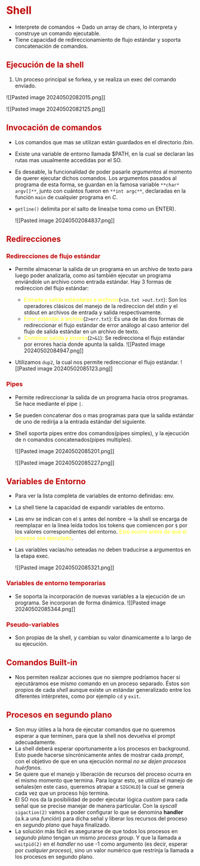 # <span style="color:#c00000">Shell</span> 
- Interprete de comandos -> Dado un array de chars, lo interpreta y construye un comando ejecutable.
- Tiene capacidad de redireccionamiento de flujo estándar y soporta concatenación de comandos.

## <span style="color:#c00000">Ejecución de la shell</span>
1. Un proceso principal se forkea, y se realiza un exec del comando enviado.

![[Pasted image 20240502082015.png]]





![[Pasted image 20240502082125.png]]


## <span style="color:#c00000">Invocación de comandos</span> 
- Los comandos que mas se utilizan están guardados en el directorio /bin. 
- Existe una variable de entorno llamada $PATH, en la cual se declaran las rutas mas usualmente accedidas por el SO.
- Es deseable, la funcionalidad de poder pasarle _argumentos_ al momento de querer ejecutar dichos comandos. Los argumentos pasados al programa de esta forma, se guardan en la famosa variable `**char* argv[]**`, junto con cuántos fueron en `**int argc**`, declaradas en la función `main` de cualquier programa en _C_.
- `getline()` delimita por el salto de linea(se toma como un ENTER).

	![[Pasted image 20240502084837.png]]

## <span style="color:#c00000">Redirecciones</span> 

### <span style="color:#c00000">Redirecciones de flujo estándar</span>
- Permite almacenar la salida de un programa en un archivo de texto para luego poder analizarla, como así también ejecutar un programa enviándole un archivo como entrada estándar. Hay 3 formas de redireccion del flujo estándar:
	- <span style="color:#ffff00">Entrada y salida estándares a archivos</span>(`<in.txt >out.txt`): Son los operadores clásicos del manejo de la redireccion del stdin y el stdout en archivos de entrada y salida respectivamente.  
	- <span style="color:#ffff00">Error estándar a archivo</span>(`2>err.txt`): Es una de las dos formas de redireccionar el flujo estándar de error análogo al caso anterior del flujo de salida estándar en un archivo de texto.
	- <span style="color:#ffff00">Combinar salida y errores</span>(`2>&1`): Se redirecciona el flujo estándar por errores hacia donde apunta la salida.
	![[Pasted image 20240502084947.png]]

- Utilizamos `dup2`, la cual nos permite redireccionar el flujo estándar.
	![[Pasted image 20240502085123.png]]
### <span style="color:#c00000">Pipes</span>
- Permite redireccionar la salida de un programa hacia otros programas. Se hace mediante el pipe `|`.
- Se pueden concatenar dos o mas programas para que la salida estándar de uno de redirija a la entrada estándar del siguiente.
- Shell soporta pipes entre dos comandos(pipes simples), y la ejecución de n comandos concatenados(pipes multiples).

	![[Pasted image 20240502085201.png]]

	![[Pasted image 20240502085227.png]]

## <span style="color:#c00000">Variables de Entorno</span> 
- Para ver la lista completa de variables de entorno definidas: env.
- La shell tiene la capacidad de expandir variables de entorno.
- Las env se indican con el `$` antes del nombre -> la shell se encarga de reemplazar en la linea leída todos los tokens que comiencen por `$` por los valores correspondientes del entorno. <span style="color:#ffff00">Esto ocurre antes de que el proceso sea ejecutado</span>.
- Las variables vacías/no seteadas no deben traducirse a argumentos en la etapa exec.

	![[Pasted image 20240502085321.png]]
### <span style="color:#c00000">Variables de entorno temporarias</span> 
- Se soporta la incorporación de nuevas variables a la ejecución de un programa. Se incorporan de forma dinámica.
	![[Pasted image 20240502085344.png]]

### <span style="color:#c00000">Pseudo-variables</span> 
- Son propias de la shell, y cambian su valor dinamicamente a lo largo de su ejecución.


## <span style="color:#c00000">Comandos Built-in</span> 
- Nos permiten realizar acciones que no siempre podríamos hacer si ejecutáramos ese mismo comando en un proceso separado. Éstos son propios de cada _shell_ aunque existe un estándar generalizado entre los diferentes intérpretes, como por ejemplo `cd` y `exit`.

## <span style="color:#c00000">Procesos en segundo plano</span> 
- Son muy útiles a la hora de ejecutar comandos que no queremos esperar a que terminen, para que la shell nos devuelva el prompt adecuadamente.
- La shell deberá esperar oportunamente a los procesos en background. Esto puede hacerse sincrónicamente antes de mostrar cada _prompt_, con el objetivo de que en una ejecución normal _no se dejen procesos huérfanos_.
- Se quiere que el manejo y liberación de recursos del proceso ocurra en el mismo momento que termina. Para lograr esto, se utiliza el manejo de señales(en este caso, queremos atrapar a `SIGCHLD`) la cual se genera cada vez que un proceso hijo termina.
- El SO nos da la posibilidad de poder ejecutar lógica _custom_ para cada señal que se precise manejar de manera particular. Con la _syscall_ `sigaction(2)` vamos a poder configurar lo que se denomina **handler** (a.k.a una _función_) para dicha señal y liberar los recursos del proceso en _segundo plano_ que haya finalizado.
- La solución más fácil es asegurarse de que todos los procesos en _segundo plano_ tengan un mismo _process group_. Y que la llamada a `waitpid(2)` en el _handler_ no use -1 como argumento (es decir, esperar por _cualquier proceso_), sino un valor numérico que restrinja la llamada a los procesos en segundo plano.